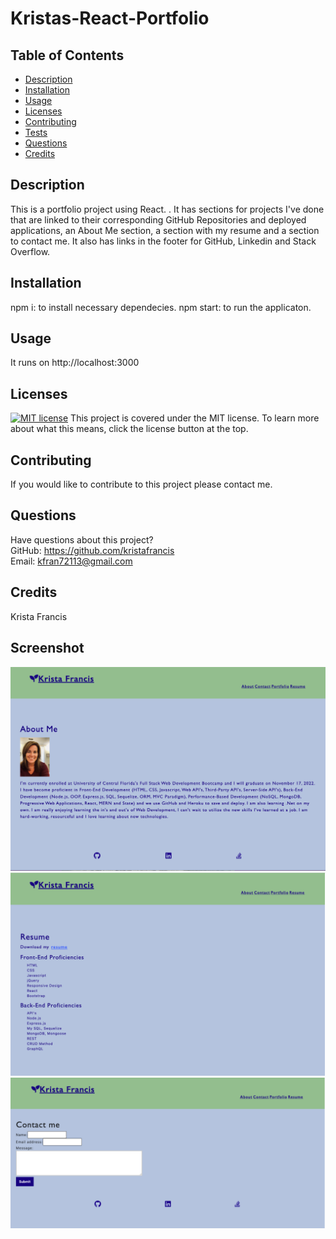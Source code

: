 # Kristas-React-Portfolio

## Table of Contents

- [Description](#description)
- [Installation](#installation)
- [Usage](#usage)
- [Licenses](#licenses)
- [Contributing](#contributing)
- [Tests](#tests)
- [Questions](#questions)
- [Credits](#credits)

## Description

This is a portfolio project using React. . It has sections for projects I've done that are linked to their corresponding GitHub Repositories and deployed applications, an About Me section, a section with my resume and a section to contact me. It also has links in the footer for GitHub, Linkedin and Stack Overflow.

## Installation

npm i: to install necessary dependecies.
npm start: to run the applicaton.

## Usage

It runs on http://localhost:3000

## Licenses

[![MIT license](https://img.shields.io/badge/License-MIT-blue.svg)](https://lbesson.mit-license.org/)
This project is covered under the MIT license. To learn more about what this means, click the license button at the top.

## Contributing

If you would like to contribute to this project please contact me.

## Questions

Have questions about this project?  
 GitHub: https://github.com/kristafrancis  
 Email: kfran72113@gmail.com

## Credits

Krista Francis

## Screenshot

![about me](/src/assets/about-me.png)
![resume](/src/assets/resume.png)
![contact me](/src/assets/contact-me.png)

